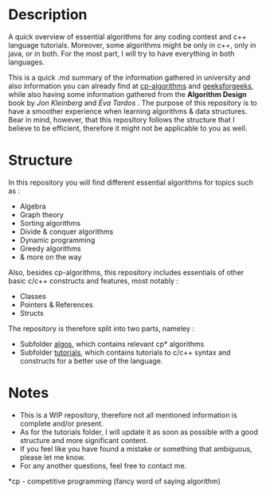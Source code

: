 # Description 
A quick overview of essential algorithms for any coding contest and c++ language tutorials. Moreover, some algorithms might be 
only in c++, only in java, or in both. For the most part, I will try to have everything in both languages.

This is a quick .md summary of the information gathered in university and also information you can already find at [cp-algorithms](http://cp-algorithms.com/) and [geeksforgeeks](https://www.geeksforgeeks.org/), while also having some information gathered from the **Algorithm Design** book by _Jon Kleinberg_ and _Éva Tardos_ . The purpose of this repository is to have a smoother experience when learning algorithms & data structures. Bear in mind, however, that this repository follows the structure that I believe to be efficient, therefore it might not be applicable to you as well. 

# Structure 
In this repository you will find different essential algorithms for topics such as : 
* Algebra
* Graph theory
* Sorting algorithms
* Divide & conquer algorithms
* Dynamic programming
* Greedy algorithms
* & more on the way

Also, besides cp-algorithms, this repository includes essentials of other basic c/c++ constructs and features,
most notably : 
* Classes
* Pointers & References
* Structs

The repository is therefore split into two parts, nameley :
* Subfolder [algos](algos/ALGOS-MENU.md), which contains relevant cp* algorithms
* Subfolder [tutorials](tutorials/TUTORIALS-MENU.md), which contains tutorials to c/c++ syntax and constructs
for a better use of the language.

# Notes

* This is a WIP repository, therefore not all mentioned information is complete and/or present.
* As for the tutorials folder, I will update it as soon as possible with a good structure and more significant content. 
* If you feel like you have found a mistake or something that ambiguous, please let me know.
* For any another questions, feel free to contact me.

*cp - competitive programming (fancy word of saying algorithm)
